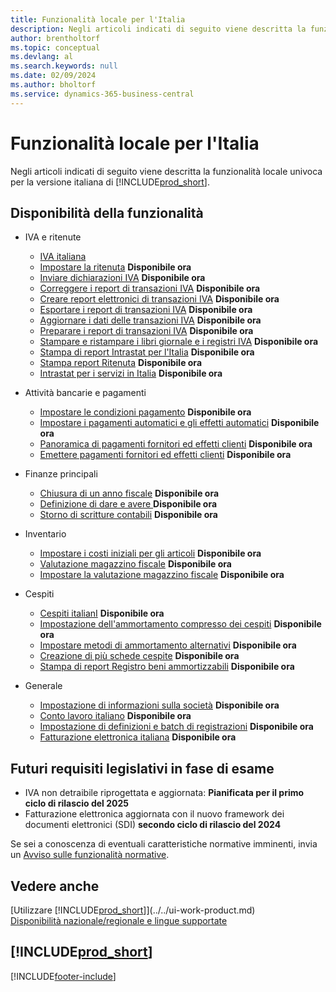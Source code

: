 ```yaml
---
title: Funzionalità locale per l'Italia
description: Negli articoli indicati di seguito viene descritta la funzionalità locale nella versione italiana di Business Central.
author: brentholtorf
ms.topic: conceptual
ms.devlang: al
ms.search.keywords: null
ms.date: 02/09/2024
ms.author: bholtorf
ms.service: dynamics-365-business-central
---
```

# <a name="italy-local-functionality"></a>Funzionalità locale per l'Italia

Negli articoli indicati di seguito viene descritta la funzionalità locale univoca per la versione italiana di [!INCLUDE[prod_short](../../includes/prod_short.md)].  

## <a name="feature-availability"></a>Disponibilità della funzionalità

* IVA e ritenute
    * [IVA italiana](italian-vat.md)
    * [Impostare la ritenuta](set-up-withholding-tax.md) **Disponibile ora**  
    * [Inviare dichiarazioni IVA](how-to-submit-vat-statements.md) **Disponibile ora**
    * [Correggere i report di transazioni IVA](how-to-correct-vat-transactions-reports.md) **Disponibile ora**
    * [Creare report elettronici di transazioni IVA](how-to-create-electronic-vat-transactions-reports.md) **Disponibile ora**
    * [Esportare i report di transazioni IVA](how-to-export-vat-transactions-reports.md) **Disponibile ora**
    * [Aggiornare i dati delle transazioni IVA](how-to-update-vat-transactions-data.md) **Disponibile ora**
    * [Preparare i report di transazioni IVA](how-to-prepare-for-vat-transactions-reports.md) **Disponibile ora**
    * [Stampare e ristampare i libri giornale e i registri IVA](how-to-print-and-reprint-g-l-books-and-vat-registers.md) **Disponibile ora**
    * [Stampa di report Intrastat per l'Italia](how-to-print-intrastat-reports-for-italy.md) **Disponibile ora**
    * [Stampa report Ritenuta](how-to-print-withholding-tax-reports.md) **Disponibile ora**
    * [Intrastat per i servizi in Italia](../../finance-how-setup-use-service-declaration.md) **Disponibile ora**

* Attività bancarie e pagamenti
    * [Impostare le condizioni pagamento](how-to-set-up-payment-terms.md) **Disponibile ora**
    * [Impostare i pagamenti automatici e gli effetti automatici](how-to-set-up-automatic-payments-and-automatic-bills.md) **Disponibile ora**
    * [Panoramica di pagamenti fornitori ed effetti clienti](vendor-payments-and-customer-bills-overview.md) **Disponibile ora**
    * [Emettere pagamenti fornitori ed effetti clienti](how-to-issue-vendor-payments-and-customer-bills.md) **Disponibile ora**

* Finanze principali
    * [Chiusura di un anno fiscale](how-to-close-a-fiscal-year.md) **Disponibile ora**
    * [Definizione di dare e avere ](how-to-define-debit-and-credit-amounts.md) **Disponibile ora**
    * [Storno di scritture contabili](reversing-journal-entries.md) **Disponibile ora**

* Inventario
    * [Impostare i costi iniziali per gli articoli](how-to-set-up-initial-item-costs.md) **Disponibile ora**
    * [Valutazione magazzino fiscale](fiscal-inventory-valuation.MD) **Disponibile ora**
    * [Impostare la valutazione magazzino fiscale](how-to-set-up-fiscal-inventory-valuation.md) **Disponibile ora**

* Cespiti
    * [Cespiti italianI](italian-fixed-assets.md) **Disponibile ora**
    * [Impostazione dell'ammortamento compresso dei cespiti](how-to-set-up-compressed-depreciation-of-fixed-assets.md) **Disponibile ora**
    * [Impostare metodi di ammortamento alternativi](how-to-set-up-alternate-depreciation-methods.md) **Disponibile ora**  
    * [Creazione di più schede cespite](how-to-create-multiple-fixed-asset-cards.md) **Disponibile ora**
    * [Stampa di report Registro beni ammortizzabili](how-to-print-depreciation-book-reports.md) **Disponibile ora**

* Generale
    * [Impostazione di informazioni sulla società](how-to-set-up-company-information.md) **Disponibile ora**
    * [Conto lavoro italiano](italian-subcontracting.md) **Disponibile ora**
    * [Impostazione di definizioni e batch di registrazioni](how-to-set-up-journal-templates-and-batches.md) **Disponibile ora**
    * [Fatturazione elettronica italiana](electronic-invoicing.md) **Disponibile ora**

## <a name="future-legislation-requirements-being-investigated"></a>Futuri requisiti legislativi in fase di esame

* IVA non detraibile riprogettata e aggiornata: **Pianificata per il primo ciclo di rilascio del 2025**  
* Fatturazione elettronica aggiornata con il nuovo framework dei documenti elettronici (SDI) **secondo ciclo di rilascio del 2024**  

Se sei a conoscenza di eventuali caratteristiche normative imminenti, invia un [Avviso sulle funzionalità normative](https://forms.office.com/pages/responsepage.aspx?id=v4j5cvGGr0GRqy180BHbRwkeauYiJKZOpJ0CtKuVmJlURURaMlQ4Rk05UFY4NkVEOTA0MUU5WThXSC4u).

## <a name="see-also"></a>Vedere anche

[Utilizzare [!INCLUDE[prod_short](../../includes/prod_short.md)]](../../ui-work-product.md)  
[Disponibilità nazionale/regionale e lingue supportate](/dynamics365/business-central/dev-itpro/compliance/apptest-countries-and-translations)  

## [!INCLUDE[prod_short](../../includes/free_trial_md.md)]  


[!INCLUDE[footer-include](../../includes/footer-banner.md)]
